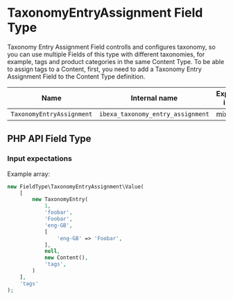 # TaxonomyEntryAssignment Field Type

 Taxonomy Entry Assignment Field controlls and configures taxonomy, so you can use multiple Fields of this type with different taxonomies, for example, tags and product categories in the same Content Type. To be able to assign tags to a Content, first, you need to add a Taxonomy Entry Assignment Field to the Content Type definition.

| Name                     | Internal name                    | Expected input |
|--------------------------|----------------------------------|----------------|
| `TaxonomyEntryAssignment`| `ibexa_taxonomy_entry_assignment`| mixed          |

## PHP API Field Type 

### Input expectations

Example array:

``` php
new FieldType\TaxonomyEntryAssignment\Value(
	[
		new TaxonomyEntry(
		    1,
		    'foobar',
		    'Foobar',
		    'eng-GB',
		    [
		        'eng-GB' => 'Foobar',
		    ],
		    null,
		    new Content(),
		    'tags',
		)
	],
	'tags'
);
```